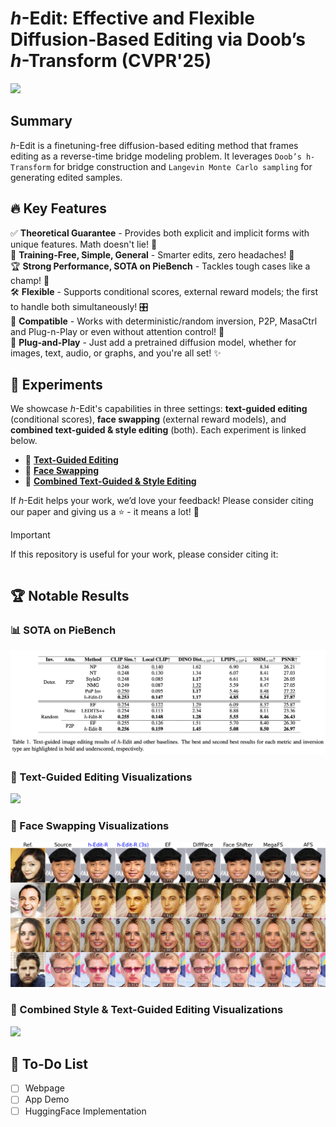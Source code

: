 # *h*-Edit: Effective and Flexible Diffusion-Based Editing via Doob’s *h*-Transform (CVPR'25)

<a href="https://arxiv.org/pdf/2503.02187"><img src="https://img.shields.io/badge/https%3A%2F%2Farxiv.org%2Fabs%2F2304.01686-arxiv-brightred"></a>

## Summary

*h*-Edit is a finetuning-free diffusion-based editing method that frames editing as a reverse-time bridge modeling problem. It leverages `Doob’s h-Transform` for bridge construction and `Langevin Monte Carlo sampling` for generating edited samples.

## 🔥 Key Features

✅ **Theoretical Guarantee** - Provides both explicit and implicit forms with unique features. Math doesn't lie! 📏  
🚀 **Training-Free, Simple, General** - Smarter edits, zero headaches! 🧠  
🏆 **Strong Performance, SOTA on PieBench** - Tackles tough cases like a champ! 💪   
🛠️ **Flexible** - Supports conditional scores, external reward models; the first to handle both simultaneously! 🎛️  
🎯 **Compatible** - Works with deterministic/random inversion, P2P, MasaCtrl and Plug-n-Play or even without attention control! 🔄  
🔌 **Plug-and-Play** - Just add a pretrained diffusion model, whether for images, text, audio, or graphs, and you're all set! ✨ 

## 🔬 Experiments

We showcase *h*-Edit's capabilities in three settings: **text-guided editing** (conditional scores), **face swapping** (external reward models), and **combined text-guided & style editing** (both). Each experiment is linked below.

- 📝 [**Text-Guided Editing**](https://github.com/nktoan/h-edit/tree/main/text-guided)
- 👥 [**Face Swapping**](https://github.com/nktoan/h-edit/tree/main/face-swapping)
- 🎨 [**Combined Text-Guided & Style Editing**](https://github.com/nktoan/h-edit/tree/main/text-guided-n-style)

If *h*-Edit helps your work, we’d love your feedback! Please consider citing our paper and giving us a ⭐ - it means a lot! 🚀

> [!IMPORTANT]
> If this repository is useful for your work, please consider citing it:
>
> ```LaTeX
> ```

## 🏆 Notable Results

### 📊 SOTA on PieBench

![](assets/PieBench_Result.png)

### 📝 Text-Guided Editing Visualizations

![](assets/comparison_text_guided.png)

### 👥 Face Swapping Visualizations

![](assets/comparison_face_swapping.png)

### 🎨 Combined Style & Text-Guided Editing Visualizations

![](assets/comparison_combined_editing.png)

## 📌 To-Do List

- [ ] Webpage
- [ ] App Demo
- [ ] HuggingFace Implementation
